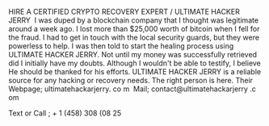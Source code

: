 HIRE A CERTIFIED CRYPTO RECOVERY EXPERT / ULTIMATE HACKER JERRY
 I was duped by a blockchain company that I thought was legitimate around a week ago. I lost more than $25,000 worth of bitcoin when I fell for the fraud. I had to get in touch with the local security guards, but they were powerless to help. I was then told to start the healing process using ULTIMATE HACKER JERRY. Not until my money was successfully retrieved did I initially have my doubts. Although I wouldn't be able to testify, I believe He should be thanked for his efforts. ULTIMATE HACKER JERRY is a reliable source for any hacking or recovery needs. The right person is here.
Their Webpage; ultimatehackarjerry. co m 
Mail; contact@ultimatehackarjerry .c om

Text or Call ; + 1 (458) 308 (08 25   
